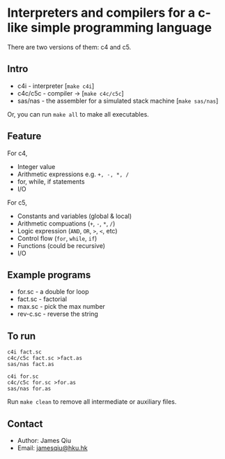 # Interpreters and compilers for a c-like simple programming language

There are two versions of them: c4 and c5.

## Intro

- c4i - interpreter [`make c4i`]
- c4c/c5c - compiler -> [`make c4c/c5c`]
- sas/nas - the assembler for a simulated stack machine [`make sas/nas`]

Or, you can run `make all` to make all executables.

## Feature

For c4,

- Integer value
- Arithmetic expressions e.g. `+, -, *, /`
- for, while, if statements
- I/O

For c5,

- Constants and variables (global & local)
- Arithmetic compuations (`+`, `-`, `*`, `/`)
- Logic expression (`AND`, `OR`, `>`, `<`, etc)
- Control flow (`for`, `while`, `if`)
- Functions (could be recursive)
- I/O

## Example programs

- for.sc - a double for loop
- fact.sc - factorial
- max.sc - pick the max number
- rev-c.sc - reverse the string

## To run

```
c4i fact.sc
c4c/c5c fact.sc >fact.as
sas/nas fact.as

c4i for.sc
c4c/c5c for.sc >for.as
sas/nas for.as
```

Run `make clean` to remove all intermediate or auxiliary files.

## Contact

- Author: James Qiu
- Email: jamesqiu@hku.hk